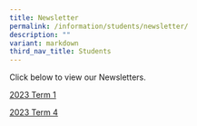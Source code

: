 ```yaml
---
title: Newsletter
permalink: /information/students/newsletter/
description: ""
variant: markdown
third_nav_title: Students
---
```

Click below to view our Newsletters.

[2023 Term 1](/files/2023/2023%20term1%20newsletter_compressed.pdf)

[2023 Term 4](/files/2023/2023%20term4%20newsletter_compressed.pdf)